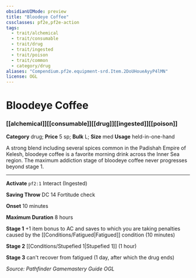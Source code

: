 ```yaml
---
obsidianUIMode: preview
title: "Bloodeye Coffee"
cssclasses: pf2e,pf2e-action
tags:
  - trait/alchemical
  - trait/consumable
  - trait/drug
  - trait/ingested
  - trait/poison
  - trait/common
  - category/drug
aliases: "Compendium.pf2e.equipment-srd.Item.2DoUHoueAyyP4lMN"
license: OGL
---
```

# Bloodeye Coffee

### [[alchemical]][[consumable]][[drug]][[ingested]][[poison]]

**Category** drug; 
**Price** 5 sp; 
**Bulk** L; **Size** med
**Usage** held-in-one-hand

A strong blend including several spices common in the Padishah Empire of Kelesh, bloodeye coffee is a favorite morning drink across the Inner Sea region. The maximum addiction stage of bloodeye coffee never progresses beyond stage 1.

* * *

**Activate** `pf2:1` Interact (Ingested)

**Saving Throw** DC 14 Fortitude check

**Onset** 10 minutes

**Maximum Duration** 8 hours

**Stage 1** +1 item bonus to AC and saves to which you are taking penalties caused by the [[Conditions/Fatigued|Fatigued]] condition (10 minutes)

**Stage 2** [[Conditions/Stupefied 1|Stupefied 1]] (1 hour)

**Stage 3** can't recover from fatigued (1 day, after which the drug ends)

*Source: Pathfinder Gamemastery Guide*
*OGL*